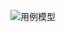 ![用例模型](http://group.store.qq.com/qun/SLQqSuC4.Qrpx4STWsrAFg!!/V3tzqbSB8w3NlafIfgO/800?w5=1089&h5=640&rf=viewer_421)
